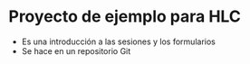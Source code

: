 # Proyecto de ejemplo para HLC

- Es una introducción a las sesiones y los formularios
- Se hace en un repositorio Git
